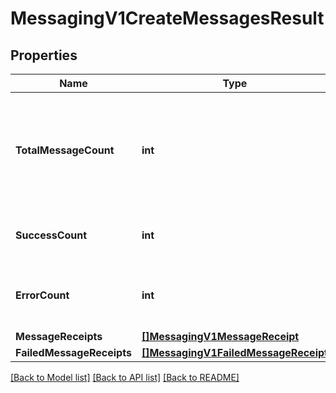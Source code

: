 # MessagingV1CreateMessagesResult

## Properties

Name | Type | Description | Notes
------------ | ------------- | ------------- | -------------
**TotalMessageCount** | **int** | The number of Messages processed in the request, equal to the sum of success_count and error_count. |[optional] 
**SuccessCount** | **int** | The number of Messages successfully created. |[optional] 
**ErrorCount** | **int** | The number of Messages unsuccessfully processed in the request. |[optional] 
**MessageReceipts** | [**[]MessagingV1MessageReceipt**](MessagingV1MessageReceipt.md) |  |[optional] 
**FailedMessageReceipts** | [**[]MessagingV1FailedMessageReceipt**](MessagingV1FailedMessageReceipt.md) |  |[optional] 

[[Back to Model list]](../README.md#documentation-for-models) [[Back to API list]](../README.md#documentation-for-api-endpoints) [[Back to README]](../README.md)


